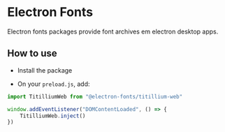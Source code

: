 # Electron Fonts

Electron fonts packages provide font archives em electron desktop apps.

## How to use

* Install the package

* On your `preload.js`, add:

```ts
import TitilliumWeb from "@electron-fonts/titillium-web"

window.addEventListener("DOMContentLoaded", () => {
    TitilliumWeb.inject()
})
```